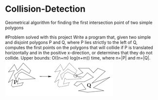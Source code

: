 # Collision-Detection
Geometrical algorithm for finding the first intersection point of two simple polygons

#Problem solved with this project
Write a program that, given two simple and disjoint polygons P and Q, where P lies strictly to the left of Q, computes the first points on the polygons that will collide if P is translated horizontally and in the positive x-direction, or determines that they do not collide. Upper bounds: O((n+m) log(n+m)) time, where n=|P| and m=|Q|.
![alt tag](https://github.com/ntrivix/Collision-Detection/blob/master/example.jpg?raw=true)
